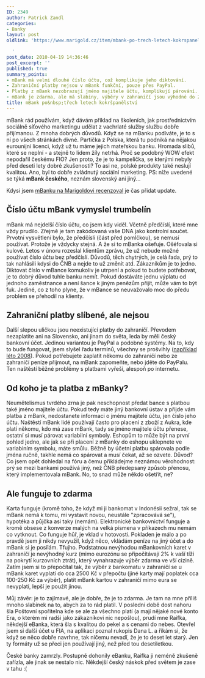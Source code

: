 ```yaml
---
ID: 2349
author: Patrick Zandl
categories:
- Banky
layout: post
oldlink: 'https://www.marigold.cz/item/mbank-po-trech-letech-kokrspanelstvi

  '
post_date: 2010-04-19 14:36:46
post_excerpt: ''
published: true
summary_points:
- mBank má velmi dlouhé číslo účtu, což komplikuje jeho diktování.
- Zahraniční platby nejsou v mBank funkční, pouze přes PayPal.
- Platby z mBank nezobrazují jméno majitele účtu, komplikují párování.
- mBank je zdarma, ale má slabiny, výběry v zahraničí jsou výhodné do 2500 Kč.
title: mBank po&nbsp;třech letech kokršpanělství
---
```


mBank rád používám, když dávám příklad na školeních, jak prostřednictvím sociálně síťového marketingu udělat z vachrlaté služby službu dobře přijímanou. Z mnoha dobrých důvodů. Když se na mBanku podíváte, je to s ní po všech stránkách divné. Partička z Polska, která tu podniká na nějakou eurounijní licenci, když už tu máme jejich mateřskou banku. Hromada slibů, které se neplní - a stejně to lidem žíly netrhá. Proč se podobný WOW efekt nepodařil českému FIO? Jen proto, že je to kampelička, se kterými nebyly před deseti lety dobré zkušenosti? To asi ne, polské produkty také neslují kvalitou. Ano, byl to dobře zvládnutý sociální marketing. PS: níže uvedené se týká <strong>mBank českého</strong>, neznám slovenský ani jiný...

Kdysi jsem <a href="/mbank-realne-zkusenosti-s-uctem">mBanku na Marigoldovi recenzoval</a> je čas přidat update. 

<h2>Číslo účtu mBank vymyslel trumbelín</h2>

mBank má nejdelší číslo účtu, co jsem kdy viděl. Včetně předčíslí, které mne vždy prudilo. Zřejmě je tam zakódovaná vaše DNA jako kontrolní součet. Prvotní vysvětlení bylo, že předčíslí (část před pomlčkou), se nemusí používat. Protože je vždycky stejná. A že si to mBanka ošefuje. Ošéfovala si kulové. Letos v únoru rozeslal klientům zprávu, že už nebude možné používat číslo účtu bez předčíslí. Důvodů, těch chytrých, je celá řada, prý to tak nahlásili kdysi do ČNB a nejde to už změnit atd. Zákazníkům je to jedno. Diktovat číslo v mBance komukoliv je utrpení a pokud to budete potřebovat, je to dobrý důvod tuhle banku nemít. Pokud dostáváte jednu výplatu od jednoho zaměstnance a není šance k jiným penězům přijít, může vám to být fuk. Jediné, co z toho plyne, že v mBance se neuvažovalo moc do předu problém se přehodil na klienty. 

<h2>Zahraniční platby slíbené, ale nejsou</h2>

Další slepou uličkou jsou neexistující platby do zahraničí. Převodem nezaplatíte ani na Slovensko, ani jinam do světa, leda by měli český bankovní účet. Jedinou variantou je PayPal a podobné systémy. Na to, kdy to bude fungovat, jsem slyšel řadu termínů, všechny se prošvihly (<a href="http://aktualne.centrum.cz/finance/penize-a-investice/clanek.phtml?id=524267">například léto 2008</a>). Pokud potřebujete zaplatit někomu do zahraničí nebo ze zahraničí peníze přijmout, na mBank zapomeňte, nebo jděte do PayPalu. Ten naštěstí běžné problémy s platbami vyřeší, alespoň po internetu. 

<h2>Od koho je ta platba z mBanky?</h2>

Neumětelismus tvrdého zrna je pak neschopnost předat bance s platbou také jméno majitele účtu. Pokud tedy máte jiný bankovní ústav a přijde vám platba z mBank, nedostanete informaci o jménu majitele účtu, jen číslo jeho účtu. Naštěstí mBank lidé používají často pro placení z zboží z Aukra, kde platí někomu, kdo má zase mBank, tady se jméno majitele účtu přenese, ostatní si musí párovat variabilní symboly. Eshopům to může být na první pohled jedno, ale jak se při placení z mBanky do eshopu uklepnete ve variabiním symbolu, máte smůlu. Běžně by účetní platbu spárovala podle jména ručně, takhle nemá co spárovat a musí čekat, až se ozvete. Důvod? Co jsem opět dohledal na fóru a čemu přikládejme neznámou věrohodnost: prý se mezi bankami používá jiný, než ČNB předepsaný způsob přenosu, který implementovala mBank. No, to snad může někdo ošetřit, ne?

<h2>Ale funguje to zdarma</h2>

Karta funguje (kromě toho, že když mi ji bankomat v Indonésii sežral, tak se mBank nemá k tomu, mi vystavit novou, neustále "zpracovává se"), hypotéka a půjčka asi taky (nemám). Elektronické bankovnictví funguje a kromě obsese z konverze malých na velká písmena v příkazech mu nemám co vytknout. Co funguje hůř, je vklad v hotovosti. Pokladen je málo a po pravdě jsem ji nikdy nevyužil, když něco, vkládám peníze na jiný účet a do mBank si je posílám. Tfujho. Podstatnou nevýhodou mBankovních karet v zahraničí je nevýhodný kurz (mimo eurozónu se připočítávají 2% k vaší tíži na pokrytí kurzovních ztrát), který vynahrazuje výběr zdarma ve vší cizině. Zatím jsem si to přepočítal tak, že výběr z bankomatu v zahraničí se u mBank karet vyplatí do cca 2500 Kč v přepočtu (jiné karty mají poplatek cca 100-250 Kč za výběr), platit mBank kartou v zahraničí mimo eura se nevyplatí, lepší je použít jinou. 

Můj závěr: je to zajímavé, ale je dobře, že je to zdarma. Je tam na mne příliš mnoho slabinek na to, abych za to rád platil. V poslední době dost nahoru šla Poštovní spořitelna  kde se ale za všechno platí (a mají nějaké nové konto Era, o kterém mi radši jako zákazníkovi nic nepošlou), prudí mne Raifka, někdejší eBanka, která šla s kvalitou do pekel a s cenami do nebes. Otevřel jsem si další účet u FIA, na aplikaci poznal rukopis Dana L. a říkám si, že když se něco dobře navrhne, tak ničemu nevadí, že je to deset let starý. Jen ty formáty už se přeci jen používají jiný, než před tou desetiletkou. 

České banky zamrzly. Postupně dohonily eBanku, Raifka ji neméně zkušeně zařízla, ale jinak se nestalo nic. Někdejší český náskok před světem je zase v tahu :(